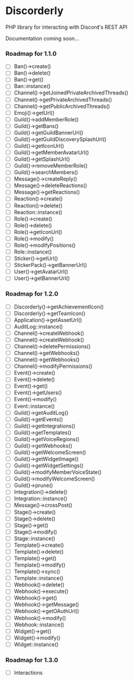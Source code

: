# Discorderly
PHP library for interacting with Discord's REST API

Documentation coming soon...

### Roadmap for 1.1.0

- [ ] Ban()->create()
- [ ] Ban()->delete()
- [ ] Ban()->get()
- [ ] Ban::instance()
- [ ] Channel()->getJoinedPrivateArchivedThreads()
- [ ] Channel()->getPrivateArchivedThreads()
- [ ] Channel()->getPublicArchivedThreads()
- [ ] Emoji()->getUrl()
- [ ] Guild()->addMemberRole()
- [ ] Guild()->getBans()
- [ ] Guild()->getGuildBannerUrl()
- [ ] Guild()->getGuildDiscoverySplashUrl()
- [ ] Guild()->getIconUrl()
- [ ] Guild()->getMemberAvatarUrl()
- [ ] Guild()->getSplashUrl()
- [ ] Guild()->removeMemberRole()
- [ ] Guild()->searchMembers()
- [ ] Message()->createReply()
- [ ] Message()->deleteReactions()
- [ ] Message()->getReactions()
- [ ] Reaction()->create()
- [ ] Reaction()->delete()
- [ ] Reaction::instance()
- [ ] Role()->create()
- [ ] Role()->delete()
- [ ] Role()->getIconUrl()
- [ ] Role()->modify()
- [ ] Role()->modifyPositions()
- [ ] Role::instance()
- [ ] Sticker()->getUrl()
- [ ] StickerPack()->getBannerUrl()
- [ ] User()->getAvatarUrl()
- [ ] User()->getBannerUrl()

### Roadmap for 1.2.0

- [ ] Discorderly()->getAchievementIcon()
- [ ] Discorderly()->getTeamIcon()
- [ ] Application()->getAssetUrl()
- [ ] AuditLog::instance()
- [ ] Channel()->createWebhook()
- [ ] Channel()->createWebhook()
- [ ] Channel()->deletePermissions()
- [ ] Channel()->getWebhooks()
- [ ] Channel()->getWebhooks()
- [ ] Channel()->modifyPermissions()
- [ ] Event()->create()
- [ ] Event()->delete()
- [ ] Event()->get()
- [ ] Event()->getUsers()
- [ ] Event()->modify()
- [ ] Event::instance()
- [ ] Guild()->getAuditLog()
- [ ] Guild()->getEvents()
- [ ] Guild()->getIntegrations()
- [ ] Guild()->getTemplates()
- [ ] Guild()->getVoiceRegions()
- [ ] Guild()->getWebhooks()
- [ ] Guild()->getWelcomeScreen()
- [ ] Guild()->getWidgetImage()
- [ ] Guild()->getWidgetSettings()
- [ ] Guild()->modifyMemberVoiceState()
- [ ] Guild()->modifyWelcomeScreen()
- [ ] Guild()->prune()
- [ ] Integration()->delete()
- [ ] Integration::instance()
- [ ] Message()->crossPost()
- [ ] Stage()->create()
- [ ] Stage()->delete()
- [ ] Stage()->get()
- [ ] Stage()->modify()
- [ ] Stage::instance()
- [ ] Template()->create()
- [ ] Template()->delete()
- [ ] Template()->get()
- [ ] Template()->modify()
- [ ] Template()->sync()
- [ ] Template::instance()
- [ ] Webhook()->delete()
- [ ] Webhook()->execute()
- [ ] Webhook()->get()
- [ ] Webhook()->getMessage()
- [ ] Webhook()->getOAuthUrl()
- [ ] Webhook()->modify()
- [ ] Webhook::instance()
- [ ] Widget()->get()
- [ ] Widget()->modify()
- [ ] Widget::instance()

### Roadmap for 1.3.0

- [ ] Interactions
